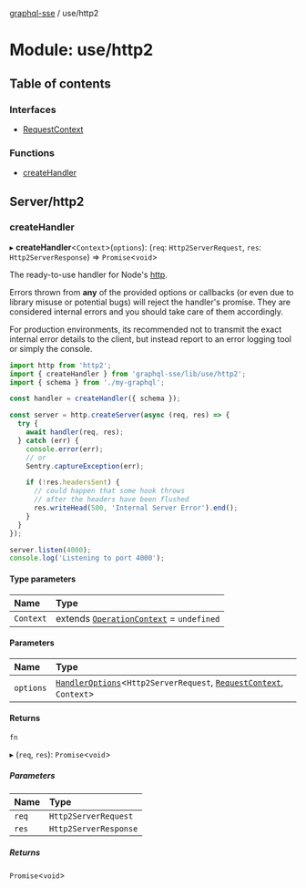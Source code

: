 [graphql-sse](../README.md) / use/http2

# Module: use/http2

## Table of contents

### Interfaces

- [RequestContext](../interfaces/use_http2.RequestContext.md)

### Functions

- [createHandler](use_http2.md#createhandler)

## Server/http2

### createHandler

▸ **createHandler**<`Context`\>(`options`): (`req`: `Http2ServerRequest`, `res`: `Http2ServerResponse`) => `Promise`<`void`\>

The ready-to-use handler for Node's [http](https://nodejs.org/api/http2.html).

Errors thrown from **any** of the provided options or callbacks (or even due to
library misuse or potential bugs) will reject the handler's promise. They are
considered internal errors and you should take care of them accordingly.

For production environments, its recommended not to transmit the exact internal
error details to the client, but instead report to an error logging tool or simply
the console.

```ts
import http from 'http2';
import { createHandler } from 'graphql-sse/lib/use/http2';
import { schema } from './my-graphql';

const handler = createHandler({ schema });

const server = http.createServer(async (req, res) => {
  try {
    await handler(req, res);
  } catch (err) {
    console.error(err);
    // or
    Sentry.captureException(err);

    if (!res.headersSent) {
      // could happen that some hook throws
      // after the headers have been flushed
      res.writeHead(500, 'Internal Server Error').end();
    }
  }
});

server.listen(4000);
console.log('Listening to port 4000');
```

#### Type parameters

| Name | Type |
| :------ | :------ |
| `Context` | extends [`OperationContext`](handler.md#operationcontext) = `undefined` |

#### Parameters

| Name | Type |
| :------ | :------ |
| `options` | [`HandlerOptions`](../interfaces/handler.HandlerOptions.md)<`Http2ServerRequest`, [`RequestContext`](../interfaces/use_http2.RequestContext.md), `Context`\> |

#### Returns

`fn`

▸ (`req`, `res`): `Promise`<`void`\>

##### Parameters

| Name | Type |
| :------ | :------ |
| `req` | `Http2ServerRequest` |
| `res` | `Http2ServerResponse` |

##### Returns

`Promise`<`void`\>
